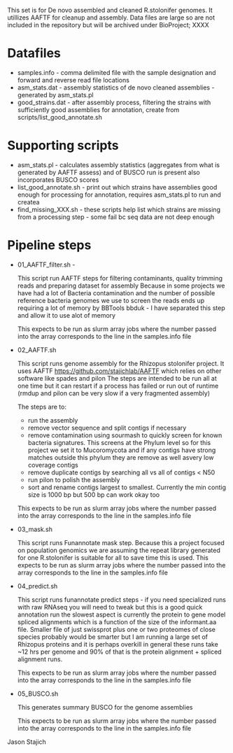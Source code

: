 This set is for De novo assembled and cleaned R.stolonifer genomes. It utillizes AAFTF for cleanup and assembly.
Data files are large so are not included in the repository but will be archived under BioProject; XXXX

Datafiles
=====

* samples.info - comma delimited file with the sample designation and forward and reverse read file locations
* asm_stats.dat - assembly statistics of de novo cleaned assemblies - generated by asm_stats.pl
* good_strains.dat - after assembly process, filtering the strains with sufficiently good assemblies for annotation, create from scripts/list_good_annotate.sh


Supporting scripts
======
* asm_stats.pl - calculates assembly statistics (aggregates from what is generated by AAFTF assess) and of BUSCO run is present also incorporates BUSCO scores
* list_good_annotate.sh - print out which strains have assemblies good enough for processing for annotation, requires asm_stats.pl to run and createa
* find_missing_XXX.sh - these scripts help list which strains are missing from a processing step - some fail bc seq data are not deep enough

Pipeline steps
=====
* 01_AAFTF_filter.sh -

  This script run AAFTF steps for filtering contaminants, quality trimming reads and preparing dataset for assembly
  Because in some projects we have had a lot of Bacteria contamination and the number of possible reference bacteria genomes
  we use to screen the reads ends up requiring a lot of memory by BBTools bbduk - I have separated this step
  and allow it to use alot of memory

  This expects to be run as slurm array jobs where the number passed into the array corresponds to the line in the samples.info file

* 02_AAFTF.sh
   
  This script runs genome assembly for the Rhizopus stolonifer project. It uses AAFTF https://github.com/stajichlab/AAFTF
  which relies on other software like spades and pilon The steps are intended to be run all at one time but it can restart 
  if a process has failed or run out of runtime (rmdup and pilon can be very slow if a very fragmented assembly)

  The steps are to:
    - run the assembly
    - remove vector sequence and split contigs if necessary
    - remove contamination using sourmash to quickly screen for known bacteria signatures. This screens at the Phylum level so for this project we set it to Mucoromycota and if any contigs have strong matches outside this phylum they are remove as well asvery low coverage contigs
   - remove duplicate contigs by searching all vs all of contigs < N50
   - run pilon to polish the assembly
   - sort and rename contigs largest to smallest. Currently the min contig size is 1000 bp but 500 bp can work okay too

   This expects to be run as slurm array jobs where the number passed into the array corresponds to the line in the samples.info file

* 03_mask.sh

   This script runs Funannotate mask step. Because this a project focused on population genomics we are assuming the repeat library generated for one R.stolonifer is suitable for all to save time this is used. This expects to be run as slurm array jobs where the number passed into the array corresponds to the line in the samples.info file

* 04_predict.sh

   This script runs funannotate predict steps - if you need specialized runs with raw RNAseq you will need to tweak but this is a good quick annotation run the slowest aspect is currently the protein to gene model spliced alignments which is a function of the size of the informant.aa file. Smaller file of just swissprot plus one or two proteomes of close species probably would be smarter but I am running a large set of Rhizopus proteins and it is perhaps overkill in general these runs take ~12 hrs per genome and 90% of that is the protein alignment + spliced alignment runs.
   
   This expects to be run as slurm array jobs where the number passed into the array corresponds to the line in the samples.info file

* 05_BUSCO.sh

   This generates summary BUSCO for the genome assemblies

   This expects to be run as slurm array jobs where the number passed into the array corresponds to the line in the samples.info file

Jason Stajich
